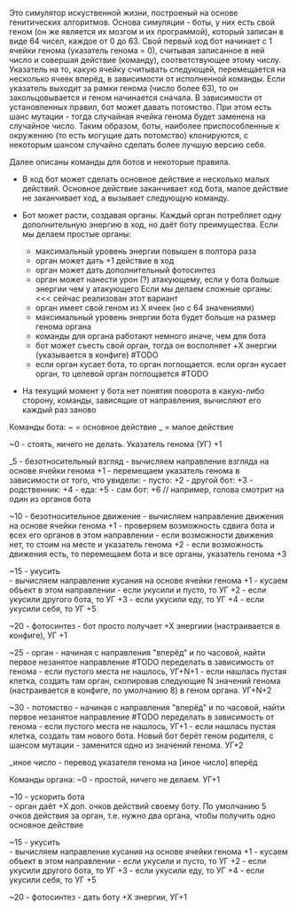 Это симулятор искуственной жизни, построеный на основе генитических алгоритмов.
Основа симуляции - боты, у них есть свой геном (он же является их мозгом и их программой), который записан в виде 64 чисел, каждое от 0 до 63. Свой первый ход бот начинает с 1 ячейки генома (указатель генома = 0), считывая записанное в ней число и совершая действие (команду), соответствующее этому числу. Указатель на то, какую ячейку считывать следующей, перемещается на несколько ячеек вперёд, в зависимости от исполненной команды. Если указатель выходит за рамки генома (число более 63), то он закольцовывается и геном начинается сначала.
В зависимости от установленных правил, бот может давать потомство. При этом есть шанс мутации - тогда случайная ячейка генома будет заменена на случайное число. Таким образом, боты, наиболее приспособленные к окружению (то есть могущие дать потомство) клонируются, с некоторым шансом случайно сделать более лучшую версию себя.

Далее описаны команды для ботов и некоторые правила.

 - В ход бот может сделать основное действие и несколько малых действий. Основное действие заканчивает ход бота, малое действие не заканчивает ход, а вызывает следующую команду.

 - Бот может расти, создавая органы. Каждый орган потребляет одну дополнительную энергию в ход, но даёт боту преимущества.
   Если мы делаем простые органы:
   - максимальный уровень энергии повышен в полтора раза
   - орган может дать +1 действие в ход
   - орган может дать дополнительный фотосинтез
   - орган может нанести урон (?) атакующему, если у бота больше энергии чем у атакующего
   Если мы делаем сложные органы:                                                                                     <<< сейчас реализован этот вариант
   - орган имеет свой геном из Х ячеек (но с 64 значениями)
   - максимальный уровень энергии бота будет больше на размер генома органа
   - команды для органа работают немного иначе, чем для бота
   - бот может съесть свой орган, тогда он восполняет +X энергии (указывается в конфиге)                              #TODO
   - если орган кусает бота, то орган поглощается. если орган кусает орган, то целевой орган поглощается              #TODO

 - На текущий момент у бота нет понятия поворота в какую-либо сторону, команды, зависящие от направления, вычисляют его каждый раз заново

Команды бота:
~ = основное действие
_ = малое действие

~0 - стоять, ничего не делать. Указатель генома (УГ) +1

_5 - безотносительный взгляд
    - вычисляем направление взгляда на основе ячейки генома +1
    - перемещаем указатель генома в зависимости от того, что увидели:
      - пусто:        +2
      - другой бот:   +3
      - родственник:  +4
      - еда:          +5
      - сам бот:      +6      // например, голова смотрит на один из органов бота

~10 - безотносительное движение
      - вычисляем направление движения на основе ячейки генома +1
      - проверяем возможность сдвига бота и всех его органов в этом направлении
        - если возможности движения нет, то стоим на месте и указатель генома +2
        - если возможность движения есть, то перемещаем бота и все органы, указатель генома +3

~15 - укусить                                                                                                          
      - вычисляем направление кусания на основе ячейки генома +1
      - кусаем объект в этом направлении
        - если укусили и пусто, то УГ +2
        - если укусили другого бота, то УГ +3
        - если укусили еду, то УГ +4
        - если укусили себя, то УГ +5

~20 - фотосинтез
      - бот просто получает +Х энергиии (настраивается в конфиге), УГ +1

~25 - орган
      - начиная с направления "вперёд" и по часовой, найти первое незанятое направление                               #TODO переделать в зависимость от генома
      - если пустого места не нашлось, УГ+N+1 
      - если нашлась пустая клетка, создать там орган, скопировав следующие N значений генома (настраивается в конфиге, по умолчанию 8) в геном органа. УГ+N+2

~30 - потомство
      - начиная с направления "вперёд" и по часовой, найти первое незанятое направление                               #TODO переделать в зависимость от генома
      - если пустого места не нашлось, УГ+1 
      - если нашлась пустая клетка, создать там нового бота. Новый бот берёт геном родителя, с шансом мутации - заменится одно из значений генома. УГ+2

_иное число - перевод указателя генома на [иное число] вперёд

Команды органа:
~0 - простой, ничего не делаем. УГ+1

~10 - ускорить бота                                                                                                   
      - орган даёт +Х доп. очков действий своему боту. По умолчанию 5 очков действия за орган, т.е. нужно два органа, чтобы получить одно основное действие

~15 - укусить                                                                                                         
      - вычисляем направление кусания на основе ячейки генома +1
      - кусаем объект в этом направлении
        - если укусили и пусто, то УГ +2
        - если укусили другого бота, то УГ +3
        - если укусили еду, то УГ +4
        - если укусили себя, то УГ +5

~20 - фотосинтез
      - дать боту +Х энергии, УГ+1


